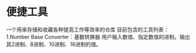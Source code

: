 # 便捷工具
一个用来存储和收藏各种提高工作等效率的仓库
目前包含的工具列表：
1.Number Base Converter：基数转换器
    用户输入数值、指定数值的进制。输出其2进制、8进制、10进制、16进制的值。